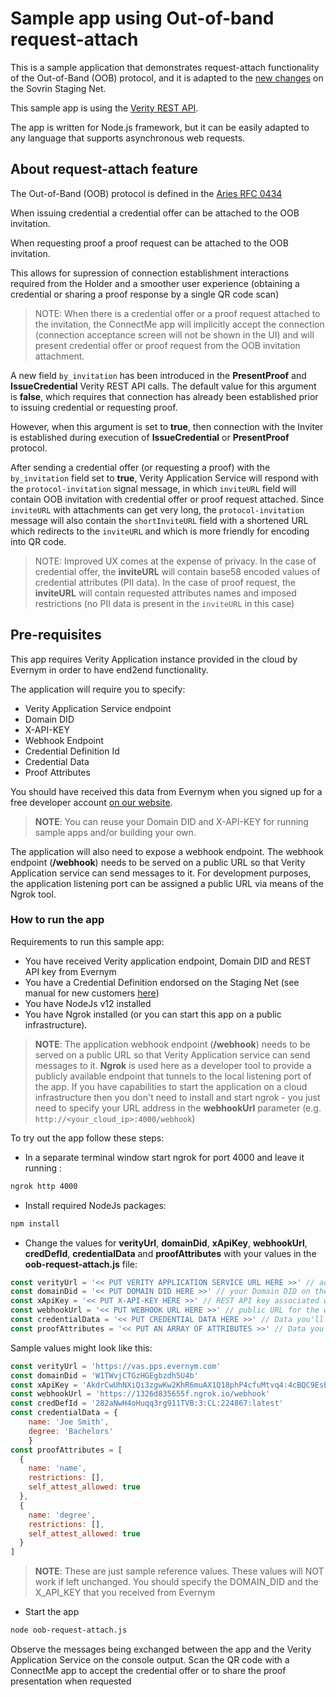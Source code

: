 # Sample app using Out-of-band request-attach

This is a sample application that demonstrates request-attach functionality of the Out-of-Band (OOB) protocol, and it is adapted to the [new changes](https://gitlab.com/evernym/verity/verity-sdk/-/tree/main/docs/new-customers) on the Sovrin Staging Net.

This sample app is using the [Verity REST API](https://app.swaggerhub.com/apis/evernym/verity-rest-api/1.0).

The app is written for Node.js framework, but it can be easily adapted to any language that supports asynchronous web requests.

## About request-attach feature

The Out-of-Band (OOB) protocol is defined in the [Aries RFC 0434](https://github.com/hyperledger/aries-rfcs/blob/master/features/0434-outofband/README.md)

When issuing credential a credential offer can be attached to the OOB invitation.

When requesting proof a proof request can be attached to the OOB invitation.

This allows for supression of connection establishment interactions required from the Holder and a smoother user experience (obtaining a credential or sharing a proof response by a single QR code scan)

> NOTE: When there is a credential offer or a proof request attached to the invitation, the ConnectMe app will implicitly accept the connection (connection acceptance screen will not be shown in the UI) and will present credential offer or proof request from the OOB invitation attachment.

A new field `by_invitation` has been introduced in the **PresentProof** and **IssueCredential** Verity REST API calls.
The default value for this argument is **false**, which requires that connection has already been established prior to issuing credential or requesting proof.

However, when this argument is set to **true**, then connection with the Inviter is established during execution of **IssueCredential** or **PresentProof** protocol.

After sending a credential offer (or requesting a proof) with the `by_invitation` field set to **true**, Verity Application Service will respond with the `protocol-invitation` signal message, in which `inviteURL` field will contain OOB invitation with credential offer or proof request attached.
Since `inviteURL` with attachments can get very long, the `protocol-invitation` message will also contain the `shortInviteURL` field with a shortened URL which redirects to the `inviteURL` and which is more friendly for encoding into QR code.

> NOTE: Improved UX comes at the expense of privacy. In the case of credential offer, the **inviteURL** will contain base58 encoded values of credential attributes (PII data). In the case of proof request, the **inviteURL** will contain requested attributes names and imposed restrictions (no PII data is present in the `inviteURL` in this case)

## Pre-requisites

This app requires Verity Application instance provided in the cloud by Evernym in order to have end2end functionality.

The application will require you to specify:
* Verity Application Service endpoint
* Domain DID
* X-API-KEY
* Webhook Endpoint
* Credential Definition Id
* Credential Data
* Proof Attributes

You should have received this data from Evernym when you signed up for a free developer account [on our website](https://www.evernym.com/developer/).

> **NOTE**: You can reuse your Domain DID and X-API-KEY for running sample apps and/or building your own. 

The application will also need to expose a webhook endpoint. The webhook endpoint (**/webhook**) needs to be served on a public URL so that Verity Application service can send messages to it. For development purposes, the application listening port can be assigned a public URL via means of the Ngrok tool.

### How to run the app

Requirements to run this sample app:
- You have received Verity application endpoint, Domain DID and REST API key from Evernym
- You have a Credential Definition endorsed on the Staging Net (see manual for new customers [here](https://gitlab.com/evernym/verity/verity-sdk/-/tree/main/docs/new-customers))
- You have NodeJs v12 installed
- You have Ngrok installed (or you can start this app on a public infrastructure).

> **NOTE**: The application webhook endpoint (**/webhook**) needs to be served on a public URL so that Verity Application service can send messages to it. **Ngrok** is used here as a developer tool to provide a publicly available endpoint that tunnels to the local listening port of the app. If you have capabilities to start the application on a cloud infrastructure then you don't need to install and start ngrok - you just need to specify your URL address in the **webhookUrl** parameter (e.g. `http://<your_cloud_ip>:4000/webhook`)

To try out the app follow these steps:
- In a separate terminal window start ngrok for port 4000 and leave it running :
```sh
ngrok http 4000
```
- Install required NodeJs packages:
```sh
npm install
```
- Change the values for **verityUrl**, **domainDid**, **xApiKey**, **webhookUrl**, **credDefId**, **credentialData** and **proofAttributes** with your values in the **oob-request-attach.js** file:
```javascript
const verityUrl = '<< PUT VERITY APPLICATION SERVICE URL HERE >>' // address of Verity Application Service
const domainDid = '<< PUT DOMAIN DID HERE >>' // your Domain DID on the multi-tenant Verity Application Service
const xApiKey = '<< PUT X-API-KEY HERE >>' // REST API key associated with your Domain DID
const webhookUrl = '<< PUT WEBHOOK URL HERE >>' // public URL for the webhook endpoint
const credentialData = '<< PUT CREDENTIAL DATA HERE >>' // Data you'll issue in a credential
const proofAttributes = '<< PUT AN ARRAY OF ATTRIBUTES >>' // Data you'll request proof of
```
Sample values might look like this:
```javascript
const verityUrl = 'https://vas.pps.evernym.com'
const domainDid = 'W1TWvjCTGzHGEgbzdh5U4b'
const xApiKey = 'AkdrCwUhNXiQi3zgwKw2KhR6muAX1Q18phP4cfuMtvq4:4cBQC9EsbMa9T96KA4noZwLJQuVcd6KBwaqFhRqZQKFWT45VEm3jbPCm8S6bqhwh3UKEKAPkHeLz9Gb1d1YE1dWv'
const webhookUrl = 'https://1326d835655f.ngrok.io/webhook'
const credDefId = '282aNwH4oHuqq3rg911TVB:3:CL:224867:latest'
const credentialData = {
    name: 'Joe Smith', 
    degree: 'Bachelors'
    }
const proofAttributes = [
  {
    name: 'name',
    restrictions: [],
    self_attest_allowed: true
  },
  {
    name: 'degree',
    restrictions: [],
    self_attest_allowed: true
  }
]
```
> **NOTE**: These are just sample reference values. These values will NOT work if left unchanged. You should specify the DOMAIN_DID and the X_API_KEY that you received from Evernym
- Start the app
```sh
node oob-request-attach.js
```
Observe the messages being exchanged between the app and the Verity Application Service on the console output. Scan the QR code with a ConnectMe app to accept the credential offer or to share the proof presentation when requested
